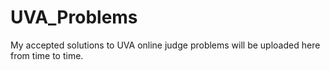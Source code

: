 # UVA_Problems
My accepted solutions to UVA online judge problems will be uploaded here from time to time.
